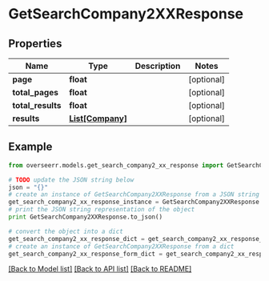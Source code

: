# GetSearchCompany2XXResponse


## Properties

Name | Type | Description | Notes
------------ | ------------- | ------------- | -------------
**page** | **float** |  | [optional] 
**total_pages** | **float** |  | [optional] 
**total_results** | **float** |  | [optional] 
**results** | [**List[Company]**](Company.md) |  | [optional] 

## Example

```python
from overseerr.models.get_search_company2_xx_response import GetSearchCompany2XXResponse

# TODO update the JSON string below
json = "{}"
# create an instance of GetSearchCompany2XXResponse from a JSON string
get_search_company2_xx_response_instance = GetSearchCompany2XXResponse.from_json(json)
# print the JSON string representation of the object
print GetSearchCompany2XXResponse.to_json()

# convert the object into a dict
get_search_company2_xx_response_dict = get_search_company2_xx_response_instance.to_dict()
# create an instance of GetSearchCompany2XXResponse from a dict
get_search_company2_xx_response_form_dict = get_search_company2_xx_response.from_dict(get_search_company2_xx_response_dict)
```
[[Back to Model list]](../README.md#documentation-for-models) [[Back to API list]](../README.md#documentation-for-api-endpoints) [[Back to README]](../README.md)


